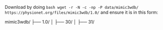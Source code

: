 Download by doing ```bash wget -r -N -c -np -P data/mimic3wdb/ https://physionet.org/files/mimic3wdb/1.0/``` and ensure it is in this form:

mimic3wdb/
├── 1.0/ 
│   ├── 30/
│   ├── 31/